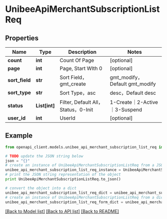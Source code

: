 # UnibeeApiMerchantSubscriptionListReq


## Properties

Name | Type | Description | Notes
------------ | ------------- | ------------- | -------------
**count** | **int** | Count Of Page | [optional] 
**page** | **int** | Page, Start WIth 0 | [optional] 
**sort_field** | **str** | Sort Field，gmt_create|gmt_modify，Default gmt_modify | [optional] 
**sort_type** | **str** | Sort Type，asc|desc，Default desc | [optional] 
**status** | **List[int]** | Filter, Default All，Status，0-Init | 1-Create｜2-Active｜3-Suspend | 4-Cancel | 5-Expire | [optional] 
**user_id** | **int** | UserId | [optional] 

## Example

```python
from openapi_client.models.unibee_api_merchant_subscription_list_req import UnibeeApiMerchantSubscriptionListReq

# TODO update the JSON string below
json = "{}"
# create an instance of UnibeeApiMerchantSubscriptionListReq from a JSON string
unibee_api_merchant_subscription_list_req_instance = UnibeeApiMerchantSubscriptionListReq.from_json(json)
# print the JSON string representation of the object
print UnibeeApiMerchantSubscriptionListReq.to_json()

# convert the object into a dict
unibee_api_merchant_subscription_list_req_dict = unibee_api_merchant_subscription_list_req_instance.to_dict()
# create an instance of UnibeeApiMerchantSubscriptionListReq from a dict
unibee_api_merchant_subscription_list_req_form_dict = unibee_api_merchant_subscription_list_req.from_dict(unibee_api_merchant_subscription_list_req_dict)
```
[[Back to Model list]](../README.md#documentation-for-models) [[Back to API list]](../README.md#documentation-for-api-endpoints) [[Back to README]](../README.md)


